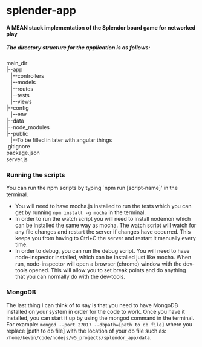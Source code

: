# splender-app
#### A MEAN stack implementation of the Splendor board game for networked play

##### The directory structure for the application is as follows:
main_dir  
|--app  
&nbsp;&nbsp;&nbsp;|--controllers  
&nbsp;&nbsp;&nbsp;|--models  
&nbsp;&nbsp;&nbsp;|--routes  
&nbsp;&nbsp;&nbsp;|--tests  
&nbsp;&nbsp;&nbsp;|--views  
|--config  
&nbsp;&nbsp;&nbsp;|--env  
|--data  
|--node_modules  
|--public  
&nbsp;&nbsp;&nbsp;|--To be filled in later with angular things  
.gitignore  
package.json  
server.js
 
### Running the scripts
You can run the npm scripts by typing `npm run [script-name]' in the terminal.
*   You will need to have mocha.js installed to run the tests which you can get by
    running `npm install -g mocha` in the terminal.
*   In order to run the watch script you will need to install nodemon which can
    be installed the same way as mocha. The watch script will watch for any file
    changes and restart the server if changes have occurred. This keeps you from
    having to Ctrl+C the server and restart it manually every time.
*   In order to debug, you can run the debug script. You will need to have node-inspector
    installed, which can be installed just like mocha. When run, node-inspector will open
    a browser (chrome) window with the dev-tools opened. This will allow you to set break
    points and do anything that you can normally do with the dev-tools.
    
### MongoDB
The last thing I can think of to say is that you need to have MongoDB installed on your system
in order for the code to work. Once you have it installed, you can start it up by using the mongod
command in the terminal. For example: `mongod --port 27017 --dbpath=[path to db file]` where you
replace [path to db file] with the location of your db file such as:
`/home/kevin/code/nodejs/v5_projects/splendor_app/data`.
